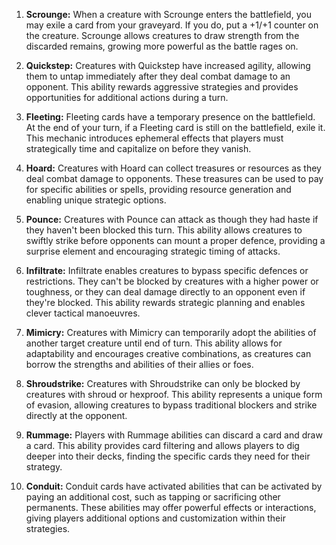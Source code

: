 1. **Scrounge:** 
   When a creature with Scrounge enters the battlefield, you may exile a card from your graveyard. If you do, put a +1/+1 counter on the creature. Scrounge allows creatures to draw strength from the discarded remains, growing more powerful as the battle rages on.
    
2. **Quickstep:** 
   Creatures with Quickstep have increased agility, allowing them to untap immediately after they deal combat damage to an opponent. This ability rewards aggressive strategies and provides opportunities for additional actions during a turn.
    
3. **Fleeting:** 
   Fleeting cards have a temporary presence on the battlefield. At the end of your turn, if a Fleeting card is still on the battlefield, exile it. This mechanic introduces ephemeral effects that players must strategically time and capitalize on before they vanish.
    
4. **Hoard:** 
   Creatures with Hoard can collect treasures or resources as they deal combat damage to opponents. These treasures can be used to pay for specific abilities or spells, providing resource generation and enabling unique strategic options.
    
5. **Pounce:** 
   Creatures with Pounce can attack as though they had haste if they haven't been blocked this turn. This ability allows creatures to swiftly strike before opponents can mount a proper defence, providing a surprise element and encouraging strategic timing of attacks.
    
6. **Infiltrate:** 
   Infiltrate enables creatures to bypass specific defences or restrictions. They can't be blocked by creatures with a higher power or toughness, or they can deal damage directly to an opponent even if they're blocked. This ability rewards strategic planning and enables clever tactical manoeuvres.
    
7. **Mimicry:** 
   Creatures with Mimicry can temporarily adopt the abilities of another target creature until end of turn. This ability allows for adaptability and encourages creative combinations, as creatures can borrow the strengths and abilities of their allies or foes.
    
8. **Shroudstrike:** 
   Creatures with Shroudstrike can only be blocked by creatures with shroud or hexproof. This ability represents a unique form of evasion, allowing creatures to bypass traditional blockers and strike directly at the opponent.
    
9. **Rummage:** 
   Players with Rummage abilities can discard a card and draw a card. This ability provides card filtering and allows players to dig deeper into their decks, finding the specific cards they need for their strategy.
    
10. **Conduit:** 
    Conduit cards have activated abilities that can be activated by paying an additional cost, such as tapping or sacrificing other permanents. These abilities may offer powerful effects or interactions, giving players additional options and customization within their strategies.